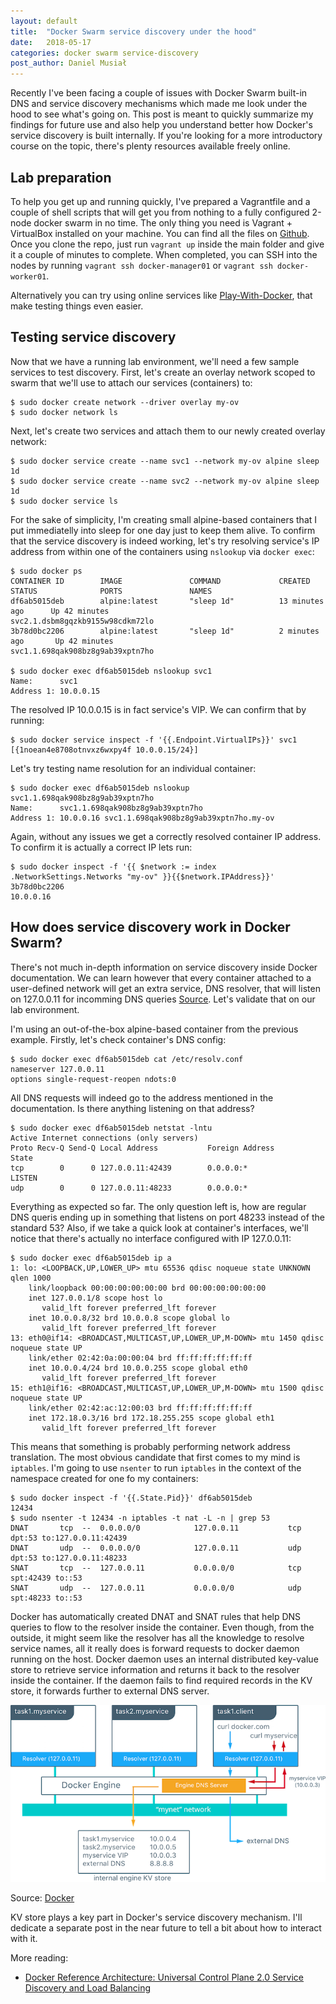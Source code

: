 ```yaml
---
layout: default
title:  "Docker Swarm service discovery under the hood"
date:   2018-05-17
categories: docker swarm service-discovery
post_author: Daniel Musiał
---
```


Recently I've been facing a couple of issues with Docker Swarm built-in DNS and service discovery mechanisms which made me look under the hood to see what's going on. This post is meant to quickly summarize my findings for future use and also help you understand better how Docker's service discovery is built internally. If you're looking for a more introductory course on the topic, there's plenty resources available freely online.

## Lab preparation

To help you get up and running quickly, I've prepared a Vagrantfile and a couple of shell scripts that will get you from nothing to a fully configured 2-node docker swarm in no time. The only thing you need is Vagrant + VirtualBox installed on your machine. You can find all the files on [Github](https://github.com/dmusial/DockerSwarmLab). Once you clone the repo, just run `vagrant up` inside the main folder and give it a couple of minutes to complete. When completed, you can SSH into the nodes by running `vagrant ssh docker-manager01` or `vagrant ssh docker-worker01`.

Alternatively you can try using online services like [Play-With-Docker](https://labs.play-with-docker.com/), that make testing things even easier.

## Testing service discovery

Now that we have a running lab environment, we'll need a few sample services to test discovery. First, let's create an overlay network scoped to swarm that we'll use to attach our services (containers) to:

```
$ sudo docker create network --driver overlay my-ov
$ sudo docker network ls
```
Next, let's create two services and attach them to our newly created overlay network:
```
$ sudo docker service create --name svc1 --network my-ov alpine sleep 1d
$ sudo docker service create --name svc2 --network my-ov alpine sleep 1d
$ sudo docker service ls
```

For the sake of simplicity, I'm creating small alpine-based containers that I put immediatelly into sleep for one day just to keep them alive. To confirm that the service discovery is indeed working, let's try resolving service's IP address from within one of the containers using `nslookup` via `docker exec`:
```
$ sudo docker ps
CONTAINER ID        IMAGE               COMMAND             CREATED             STATUS              PORTS               NAMES
df6ab5015deb        alpine:latest       "sleep 1d"          13 minutes ago      Up 42 minutes                           svc2.1.dsbm8gqzkb9155w98cdkm72lo
3b78d0bc2206        alpine:latest       "sleep 1d"          2 minutes ago       Up 42 minutes                           svc1.1.698qak908bz8g9ab39xptn7ho

$ sudo docker exec df6ab5015deb nslookup svc1
Name:      svc1
Address 1: 10.0.0.15
```

The resolved IP 10.0.0.15 is in fact service's VIP. We can confirm that by running:
```
$ sudo docker service inspect -f '{{.Endpoint.VirtualIPs}}' svc1
[{1noean4e8708otnvxz6wxpy4f 10.0.0.15/24}]
```

Let's try testing name resolution for an individual container:
```
$ sudo docker exec df6ab5015deb nslookup svc1.1.698qak908bz8g9ab39xptn7ho
Name:      svc1.1.698qak908bz8g9ab39xptn7ho
Address 1: 10.0.0.16 svc1.1.698qak908bz8g9ab39xptn7ho.my-ov
```
Again, without any issues we get a correctly resolved container IP address. To confirm it is actually a correct IP lets run:
```
$ sudo docker inspect -f '{{ $network := index .NetworkSettings.Networks "my-ov" }}{{$network.IPAddress}}' 3b78d0bc2206
10.0.0.16
```

## How does service discovery work in Docker Swarm?

There's not much in-depth information on service discovery inside Docker documentation. We can learn however that every container attached to a user-defined network will get an extra service, DNS resolver, that will listen on 127.0.0.11 for incomming DNS queries [Source](https://docs.docker.com/v17.09/engine/userguide/networking/configure-dns/). Let's validate that on our lab environment.

I'm using an out-of-the-box alpine-based container from the previous example. Firstly, let's check container's DNS config:

```
$ sudo docker exec df6ab5015deb cat /etc/resolv.conf
nameserver 127.0.0.11
options single-request-reopen ndots:0
```

All DNS requests will indeed go to the address mentioned in the documentation. Is there anything listening on that address?

```
$ sudo docker exec df6ab5015deb netstat -lntu
Active Internet connections (only servers)
Proto Recv-Q Send-Q Local Address           Foreign Address         State
tcp        0      0 127.0.0.11:42439        0.0.0.0:*               LISTEN
udp        0      0 127.0.0.11:48233        0.0.0.0:*
```

Everything as expected so far. The only question left is, how are regular DNS queris ending up in something that listens on port 48233 instead of the standard 53? Also, if we take a quick look at container's interfaces, we'll notice that there's actually no interface configured with IP 127.0.0.11:

```
$ sudo docker exec df6ab5015deb ip a
1: lo: <LOOPBACK,UP,LOWER_UP> mtu 65536 qdisc noqueue state UNKNOWN qlen 1000
    link/loopback 00:00:00:00:00:00 brd 00:00:00:00:00:00
    inet 127.0.0.1/8 scope host lo
       valid_lft forever preferred_lft forever
    inet 10.0.0.8/32 brd 10.0.0.8 scope global lo
       valid_lft forever preferred_lft forever
13: eth0@if14: <BROADCAST,MULTICAST,UP,LOWER_UP,M-DOWN> mtu 1450 qdisc noqueue state UP
    link/ether 02:42:0a:00:00:04 brd ff:ff:ff:ff:ff:ff
    inet 10.0.0.4/24 brd 10.0.0.255 scope global eth0
       valid_lft forever preferred_lft forever
15: eth1@if16: <BROADCAST,MULTICAST,UP,LOWER_UP,M-DOWN> mtu 1500 qdisc noqueue state UP
    link/ether 02:42:ac:12:00:03 brd ff:ff:ff:ff:ff:ff
    inet 172.18.0.3/16 brd 172.18.255.255 scope global eth1
       valid_lft forever preferred_lft forever
```

This means that something is probably performing network address translation. The most obvious candidate that first comes to my mind is `iptables`. I'm going to use `nsenter` to run `iptables` in the context of the namespace created for one fo my containers:

```
$ sudo docker inspect -f '{{.State.Pid}}' df6ab5015deb
12434
$ sudo nsenter -t 12434 -n iptables -t nat -L -n | grep 53
DNAT       tcp  --  0.0.0.0/0            127.0.0.11           tcp dpt:53 to:127.0.0.11:42439
DNAT       udp  --  0.0.0.0/0            127.0.0.11           udp dpt:53 to:127.0.0.11:48233
SNAT       tcp  --  127.0.0.11           0.0.0.0/0            tcp spt:42439 to::53
SNAT       udp  --  127.0.0.11           0.0.0.0/0            udp spt:48233 to::53
```

Docker has automatically created DNAT and SNAT rules that help DNS queries to flow to the resolver inside the container. Even though, from the outside, it might seem like the resolver has all the knowledge to resolve service names, all it really does is forward requests to docker daemon running on the host. Docker daemon uses an internal distributed key-value store to retrieve service information and returns it back to the resolver inside the container. If the daemon fails to find required records in the KV store, it forwards further to external DNS server.


![Docker Swarm Service Discovery](/assets/images/aaa/DNS.png)

Source: [Docker](https://success.docker.com/article/ucp-service-discovery)

KV store plays a key part in Docker's service discovery mechanism. I'll dedicate a separate post in the near future to tell a bit about how to interact with it.

More reading:
 * [Docker Reference Architecture: Universal Control Plane 2.0 Service Discovery and Load Balancing](https://success.docker.com/article/ucp-service-discovery)